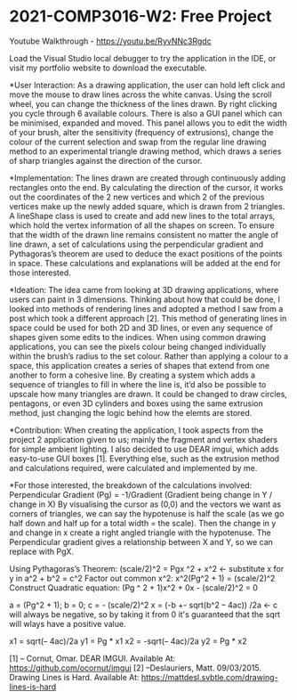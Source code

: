 # 2021-COMP3016-W2: Free Project

Youtube Walkthrough - https://youtu.be/RyvNNc3Rgdc

Load the Visual Studio local debugger to try the application in the IDE, or visit my portfolio website to download the executable.


*User Interaction:
As a drawing application, the user can hold left click and move the mouse to draw lines across the white canvas. Using the scroll wheel, you can change the thickness of the lines drawn. By right clicking you cycle through 6 available colours.
There is also a GUI panel which can be minimised, expanded and moved. This panel allows you to edit the width of your brush, alter the sensitivity (frequency of extrusions), change the colour of the current selection and swap from the regular line drawing method to an experimental triangle drawing method, which draws a series of sharp triangles against the direction of the cursor.


*Implementation:
The lines drawn are created through continuously adding rectangles onto the end. By calculating the direction of the cursor, it works out the coordinates of the 2 new vertices and which 2 of the previous vertices make up the newly added square, which is drawn from 2 triangles.
A lineShape class is used to create and add new lines to the total arrays, which hold the vertex information of all the shapes on screen.
To ensure that the width of the drawn line remains consistent no matter the angle of line drawn, a set of calculations using the perpendicular gradient and Pythagoras’s theorem are used to deduce the exact positions of the points in space. These calculations and explanations will be added at the end for those interested.


*Ideation:
The idea came from looking at 3D drawing applications, where users can paint in 3 dimensions. Thinking about how that could be done, I looked into methods of rendering lines and adopted a method I saw from a post which took a different approach [2]. This method of generating lines in space could be used for both 2D and 3D lines, or even any sequence of shapes given some edits to the indices.
When using common drawing applications, you can see the pixels colour being changed individually within the brush’s radius to the set colour. Rather than applying a colour to a space, this application creates a series of shapes that extend from one another to form a cohesive line.
By creating a system which adds a sequence of triangles to fill in where the line is, it’d also be possible to upscale how many triangles are drawn. It could be changed to draw circles, pentagons, or even 3D cylinders and boxes using the same extrusion method, just changing the logic behind how the elemts are stored.


*Contribution:
When creating the application, I took aspects from the project 2 application given to us; mainly the fragment and vertex shaders for simple ambient lighting. I also decided to use DEAR imgui, which adds easy-to-use GUI boxes [1]. Everything else, such as the extrusion method and calculations required, were calculated and implemented by me.


*For those interested, the breakdown of the calculations involved:
Perpendicular Gradient (Pg) = -1/Gradient   (Gradient being change in Y / change in X)
By visualising the cursor as (0,0) and the vectors we want as corners of triangles, we can say the hypotenuse is half the scale (as we go half down and half up for a total width = the scale). Then the change in y and change in x create a right angled triangle with the hypotenuse. The Perpendicular gradient gives a relationship between X and Y, so we can replace with PgX.

Using Pythagoras’s Theorem: (scale/2)^2 = Pgx ^2 + x^2  <- substitute x for y in a^2 + b^2 = c^2
Factor out common x^2: x^2(Pg^2 + 1) = (scale/2)^2
Construct Quadratic equation: (Pg ^ 2 + 1)x^2 + 0x - (scale/2)^2 = 0

a = (Pg^2 + 1); b = 0; c = - (scale/2)^2
x = (-b +- sqrt(b^2 – 4ac)) /2a  <- c will always be negative, so by taking it from 0 it's guaranteed that the sqrt will wlays have a positive value.

x1 = sqrt(– 4ac)/2a	y1 = Pg * x1
x2 = -sqrt(– 4ac)/2a 	y2 = Pg * x2

[1] – Cornut, Omar. DEAR IMGUI. Available At: https://github.com/ocornut/imgui
[2] –Deslauriers, Matt. 09/03/2015. Drawing Lines is Hard. Available At: https://mattdesl.svbtle.com/drawing-lines-is-hard